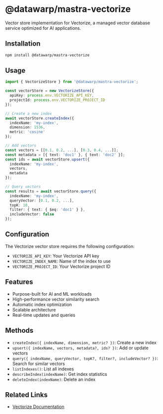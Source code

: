 # @datawarp/mastra-vectorize

Vector store implementation for Vectorize, a managed vector database service optimized for AI applications.

## Installation

```bash
npm install @datawarp/mastra-vectorize
```

## Usage

```typescript
import { VectorizeStore } from '@datawarp/mastra-vectorize';

const vectorStore = new VectorizeStore({
  apiKey: process.env.VECTORIZE_API_KEY,
  projectId: process.env.VECTORIZE_PROJECT_ID
});

// Create a new index
await vectorStore.createIndex({
  indexName: 'my-index',
  dimension: 1536,
  metric: 'cosine'
});

// Add vectors
const vectors = [[0.1, 0.2, ...], [0.3, 0.4, ...]];
const metadata = [{ text: 'doc1' }, { text: 'doc2' }];
const ids = await vectorStore.upsert({
  indexName: 'my-index',
  vectors,
  metadata
});

// Query vectors
const results = await vectorStore.query({
  indexName: 'my-index',
  queryVector: [0.1, 0.2, ...],
  topK: 10,
  filter: { text: { $eq: 'doc1' } },
  includeVector: false
});
```

## Configuration

The Vectorize vector store requires the following configuration:

- `VECTORIZE_API_KEY`: Your Vectorize API key
- `VECTORIZE_INDEX_NAME`: Name of the index to use
- `VECTORIZE_PROJECT_ID`: Your Vectorize project ID

## Features

- Purpose-built for AI and ML workloads
- High-performance vector similarity search
- Automatic index optimization
- Scalable architecture
- Real-time updates and queries

## Methods

- `createIndex({ indexName, dimension, metric? })`: Create a new index
- `upsert({ indexName, vectors, metadata?, ids? })`: Add or update vectors
- `query({ indexName, queryVector, topK?, filter?, includeVector? })`: Search for similar vectors
- `listIndexes()`: List all indexes
- `describeIndex(indexName)`: Get index statistics
- `deleteIndex(indexName)`: Delete an index

## Related Links

- [Vectorize Documentation](https://www.vectorize.com/docs)
